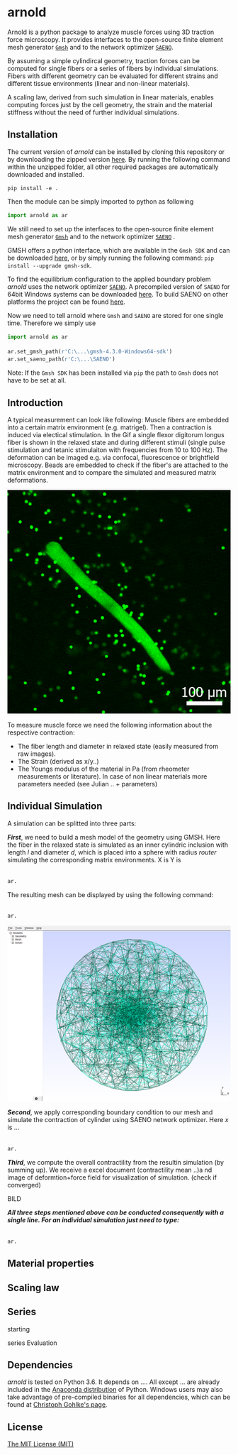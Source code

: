 # arnold

Arnold is a python package to analyze muscle forces using 3D traction force microscopy. It provides interfaces to the open-source finite element mesh generator [`Gmsh`](http://gmsh.info/) and to the network optimizer [`SAENO`](https://github.com/Tschaul/SAENO). 

By assuming a simple cylindircal geometry, traction forces can be computed for single fibers or a series of fibers by individual simulations. Fibers with different geometry can be evaluated for different strains and different tissue environments (linear and non-linear materials).


A scaling law, derived from such simulation in linear materials, enables computing forces just by the cell geometry, the strain and the material stiffness without the need of further individual simulations.



## Installation

The current version of *arnold* can be installed by cloning this repository or by downloading the zipped version [here](https://github.com/davidbhr/arnold/zipball/master). By running the following command within the unzipped folder, all other required packages are automatically downloaded and installed.

```
pip install -e . 
```




Then the module can be simply imported to python as following

```python
import arnold as ar
```




We still need to set up the interfaces to the open-source finite element mesh generator [`Gmsh`](http://gmsh.info/) and to the network optimizer [`SAENO`](https://github.com/Tschaul/SAENO) .


GMSH offers a python interface, which are available in the `Gmsh SDK` and can be downloaded [here](http://gmsh.info/#Download),
or by simply running the following command: `pip install --upgrade gmsh-sdk`.


To find the equilibrium configuration to the applied boundary problem *arnold* uses the network optimizer [`SAENO`](https://github.com/Tschaul/SAENO). A precompiled version of `SAENO` for 64bit Windows systems can be downloaded [here](https://github.com/davidbhr/arnold/tree/master/docs/SAENO). To build SAENO on other platforms the project can be found [here](https://github.com/Tschaul/SAENO).


Now we need to tell arnold  where `Gmsh` and `SAENO` are stored for one single time. Therefore we simply use

```python
import arnold as ar

ar.set_gmsh_path(r'C:\...\gmsh-4.3.0-Windows64-sdk')
ar.set_saeno_path(r'C:\...\SAENO')
```

Note: If the `Gmsh SDK` has been installed via `pip` the path to `Gmsh` does not have to be set at all.





## Introduction

A typical measurement can look like following: Muscle fibers are embedded into a certain matrix environment (e.g. matrigel). Then a contraction is induced via electical stimulation. In the Gif a single flexor digitorum longus fiber is shown in the relaxed state and during different stimuli (single pulse stimulation and tetanic stimulaiton with frequencies from 10 to 100 Hz). The deformation can be imaged e.g. via confocal, fluorescence or brightfield microscopy. Beads are embedded to check if the fiber's are attached to the matrix environment and to compare the simulated and measured matrix deformations.

![Loading GIF...](https://raw.githubusercontent.com/davidbhr/arnold/master/docs/GIFs/FDB_contraction(SP-10-25-50-75-100Hz).gif)


To measure muscle force we need the following information about the respective contraction: 

- The fiber length and diameter in relaxed state (easily measured from raw images). 
- The Strain  (derived as x/y..) 
- The Youngs modulus of the material in Pa (from rheometer measurements or literature). In case of non linear materials more parameters needed (see Julian .. + parameters)



## Individual Simulation

A simulation can be splitted into three parts:

*__First__*, we need to build a mesh model of the geometry using GMSH. Here the fiber in the relaxed state is simulated as an inner cylindric inclusion with length *l* and diameter *d*, which is placed into a sphere with radius *router* simulating the corresponding matrix environments.  X is Y is


```python

ar.
```

The resulting mesh can be displayed by using the following command:

```python

ar.
```


<img src="https://raw.githubusercontent.com/davidbhr/arnold/master/docs/PNGs/GMSH_arnold.png" width="600" >



*__Second__*, we apply corresponding boundary condition to our mesh and simulate the contraction of cylinder using SAENO network optimizer. Here *x* is ...


```python

ar.
```

*__Third__*, we compute the overall contractility from the resultin simulation (by summing up). We receive a excel document (contractility mean ..)a nd image of deformtion+force field for visualization of simulation. (check if converged) 


BILD



*__All three steps mentioned above can be conducted consequently with a single line. For an individual simulation just need to type:__*


```python

ar.
```


## Material properties



## Scaling law


## Series

starting

series Evaluation




## Dependencies
*arnold* is tested on Python 3.6. It depends on .... All except ... are already included in the [Anaconda distribution](https://www.continuum.io/downloads) of Python. Windows users may also take advantage of pre-compiled binaries for all dependencies, which can be found at [Christoph Gohlke's page](http://www.lfd.uci.edu/~gohlke/pythonlibs/).

## License
[The MIT License (MIT)](https://github.com/davidbhr/arnold/blob/master/LICENSE)
